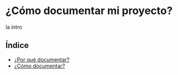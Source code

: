 # ¿Cómo documentar mi proyecto?
la intro

## Índice
* [¿Por qué documentar?](#modelos-generativos-de-lenguaje)
* [¿Cómo documentar?](#k-means-clustering)
